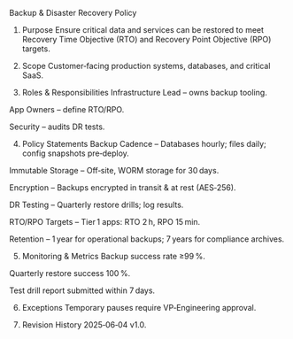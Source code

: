Backup & Disaster Recovery Policy
1. Purpose
Ensure critical data and services can be restored to meet Recovery Time Objective (RTO) and Recovery Point Objective (RPO) targets.

2. Scope
Customer‑facing production systems, databases, and critical SaaS.

3. Roles & Responsibilities
Infrastructure Lead – owns backup tooling.

App Owners – define RTO/RPO.

Security – audits DR tests.

4. Policy Statements
Backup Cadence – Databases hourly; files daily; config snapshots pre‑deploy.

Immutable Storage – Off‑site, WORM storage for 30 days.

Encryption – Backups encrypted in transit & at rest (AES‑256).

DR Testing – Quarterly restore drills; log results.

RTO/RPO Targets – Tier 1 apps: RTO 2 h, RPO 15 min.

Retention – 1 year for operational backups; 7 years for compliance archives.

5. Monitoring & Metrics
Backup success rate ≥99 %.

Quarterly restore success 100 %.

Test drill report submitted within 7 days.

6. Exceptions
Temporary pauses require VP‑Engineering approval.

7. Revision History
2025‑06‑04 v1.0.
